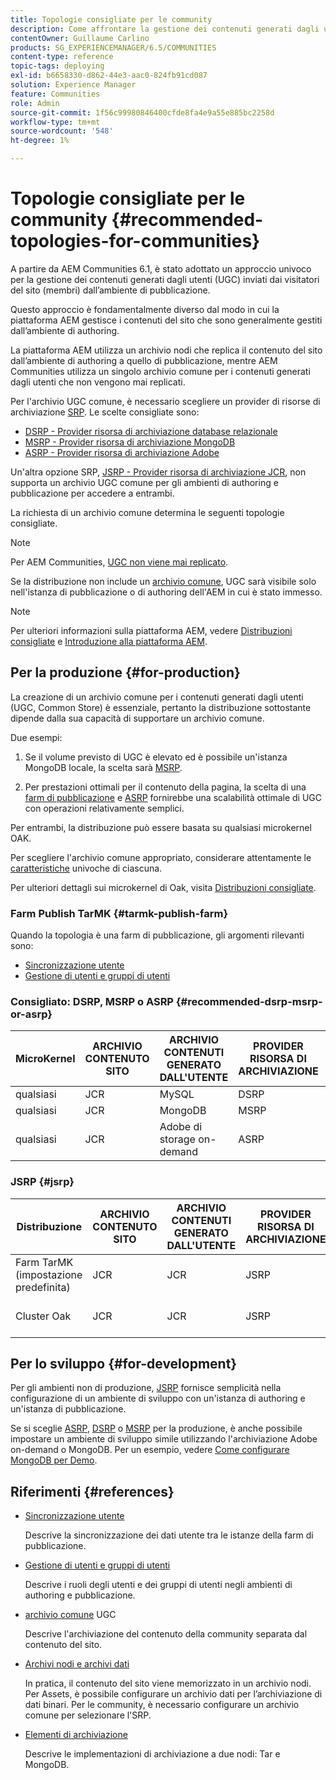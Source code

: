 ```yaml
---
title: Topologie consigliate per le community
description: Come affrontare la gestione dei contenuti generati dagli utenti (UGC, User-Generated Content)
contentOwner: Guillaume Carlino
products: SG_EXPERIENCEMANAGER/6.5/COMMUNITIES
content-type: reference
topic-tags: deploying
exl-id: b6658330-d862-44e3-aac0-824fb91cd087
solution: Experience Manager
feature: Communities
role: Admin
source-git-commit: 1f56c99980846400cfde8fa4e9a55e885bc2258d
workflow-type: tm+mt
source-wordcount: '548'
ht-degree: 1%

---
```


# Topologie consigliate per le community {#recommended-topologies-for-communities}

A partire da AEM Communities 6.1, è stato adottato un approccio univoco per la gestione dei contenuti generati dagli utenti (UGC) inviati dai visitatori del sito (membri) dall’ambiente di pubblicazione.

Questo approccio è fondamentalmente diverso dal modo in cui la piattaforma AEM gestisce i contenuti del sito che sono generalmente gestiti dall’ambiente di authoring.

La piattaforma AEM utilizza un archivio nodi che replica il contenuto del sito dall’ambiente di authoring a quello di pubblicazione, mentre AEM Communities utilizza un singolo archivio comune per i contenuti generati dagli utenti che non vengono mai replicati.

Per l&#39;archivio UGC comune, è necessario scegliere un provider di risorse di archiviazione [SRP](working-with-srp.md). Le scelte consigliate sono:

* [DSRP - Provider risorsa di archiviazione database relazionale](dsrp.md)
* [MSRP - Provider risorsa di archiviazione MongoDB](msrp.md)
* [ASRP - Provider risorsa di archiviazione Adobe](asrp.md)

Un&#39;altra opzione SRP, [JSRP - Provider risorsa di archiviazione JCR](jsrp.md), non supporta un archivio UGC comune per gli ambienti di authoring e pubblicazione per accedere a entrambi.

La richiesta di un archivio comune determina le seguenti topologie consigliate.

>[!NOTE]
>
>Per AEM Communities, [UGC non viene mai replicato](working-with-srp.md#ugc-never-replicated).
>
>Se la distribuzione non include un [archivio comune](working-with-srp.md), UGC sarà visibile solo nell&#39;istanza di pubblicazione o di authoring dell&#39;AEM in cui è stato immesso.
>

>[!NOTE]
>
>Per ulteriori informazioni sulla piattaforma AEM, vedere [Distribuzioni consigliate](../../help/sites-deploying/recommended-deploys.md) e [Introduzione alla piattaforma AEM](../../help/sites-deploying/data-store-config.md).

## Per la produzione {#for-production}

La creazione di un archivio comune per i contenuti generati dagli utenti (UGC, Common Store) è essenziale, pertanto la distribuzione sottostante dipende dalla sua capacità di supportare un archivio comune.

Due esempi:

1. Se il volume previsto di UGC è elevato ed è possibile un&#39;istanza MongoDB locale, la scelta sarà [MSRP](msrp.md).

1. Per prestazioni ottimali per il contenuto della pagina, la scelta di una [farm di pubblicazione](../../help/sites-deploying/recommended-deploys.md#tarmk-farm) e [ASRP](asrp.md) fornirebbe una scalabilità ottimale di UGC con operazioni relativamente semplici.

Per entrambi, la distribuzione può essere basata su qualsiasi microkernel OAK.

Per scegliere l&#39;archivio comune appropriato, considerare attentamente le [caratteristiche](working-with-srp.md#characteristics-of-srp-options) univoche di ciascuna.

Per ulteriori dettagli sui microkernel di Oak, visita [Distribuzioni consigliate](../../help/sites-deploying/recommended-deploys.md).

### Farm Publish TarMK {#tarmk-publish-farm}

Quando la topologia è una farm di pubblicazione, gli argomenti rilevanti sono:

* [Sincronizzazione utente](sync.md)
* [Gestione di utenti e gruppi di utenti](users.md)

### Consigliato: DSRP, MSRP o ASRP {#recommended-dsrp-msrp-or-asrp}

| MicroKernel | ARCHIVIO CONTENUTO SITO | ARCHIVIO CONTENUTI GENERATO DALL&#39;UTENTE | PROVIDER RISORSA DI ARCHIVIAZIONE | ARCHIVIO COMUNE |
|-------------|------------------------|----------------------------------|---------------------------|---------------|
| qualsiasi | JCR | MySQL | DSRP | Sì |
| qualsiasi | JCR | MongoDB | MSRP | Sì |
| qualsiasi | JCR | Adobe di storage on-demand | ASRP | Sì |

### JSRP {#jsrp}


| Distribuzione | ARCHIVIO CONTENUTO SITO | ARCHIVIO CONTENUTI GENERATO DALL&#39;UTENTE | PROVIDER RISORSA DI ARCHIVIAZIONE | ARCHIVIO COMUNE |
|----------------------|------------------------|----------------------------------|---------------------------|---------------------------------|
| Farm TarMK (impostazione predefinita) | JCR | JCR | JSRP | No |
| Cluster Oak | JCR | JCR | JSRP | Sì solo per l’ambiente di pubblicazione |

## Per lo sviluppo {#for-development}

Per gli ambienti non di produzione, [JSRP](jsrp.md) fornisce semplicità nella configurazione di un ambiente di sviluppo con un&#39;istanza di authoring e un&#39;istanza di pubblicazione.

Se si sceglie [ASRP](asrp.md), [DSRP](dsrp.md) o [MSRP](msrp.md) per la produzione, è anche possibile impostare un ambiente di sviluppo simile utilizzando l&#39;archiviazione Adobe on-demand o MongoDB. Per un esempio, vedere [Come configurare MongoDB per Demo](demo-mongo.md).

## Riferimenti {#references}

* [Sincronizzazione utente](sync.md)

  Descrive la sincronizzazione dei dati utente tra le istanze della farm di pubblicazione.

* [Gestione di utenti e gruppi di utenti](users.md)

  Descrive i ruoli degli utenti e dei gruppi di utenti negli ambienti di authoring e pubblicazione.

* [archivio comune](working-with-srp.md) UGC

  Descrive l&#39;archiviazione del contenuto della community separata dal contenuto del sito.

* [Archivi nodi e archivi dati](../../help/sites-deploying/data-store-config.md)

  In pratica, il contenuto del sito viene memorizzato in un archivio nodi. Per Assets, è possibile configurare un archivio dati per l’archiviazione di dati binari. Per le community, è necessario configurare un archivio comune per selezionare l&#39;SRP.

* [Elementi di archiviazione](../../help/sites-deploying/storage-elements-in-aem-6.md)

  Descrive le implementazioni di archiviazione a due nodi: Tar e MongoDB.
